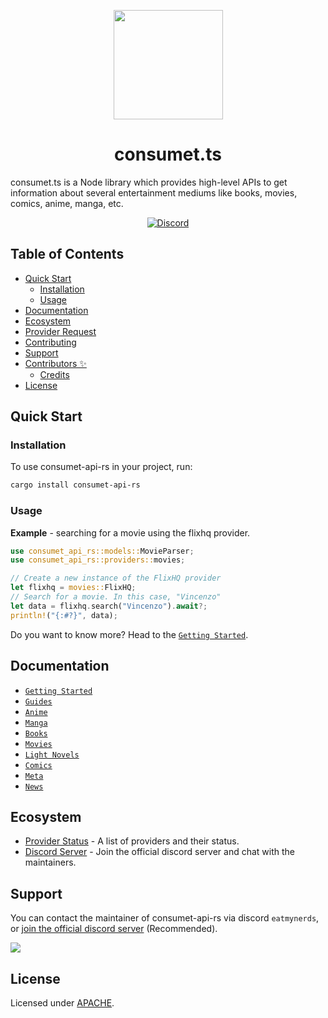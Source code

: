 <p align="center"><img src="https://consumet.org/images/consumetlogo.png" width="175"/></p>

<h1 align="center"> consumet.ts </h1>

consumet.ts is a Node library which provides high-level APIs to get information about several entertainment mediums like books, movies, comics, anime, manga, etc.

<p align="center">
    <a href="https://discord.gg/qTPfvMxzNH">
      <img src="https://img.shields.io/discord/987492554486452315?color=7289da&label=discord&logo=discord&logoColor=7289da" alt="Discord">
    </a>
</p>

<h2> Table of Contents </h2>

- [Quick Start](#quick-start)
  - [Installation](#installation)
  - [Usage](#usage)
- [Documentation](#documentation)
- [Ecosystem](#ecosystem)
- [Provider Request](#provider-request)
- [Contributing](#contributing)
- [Support](#support)
- [Contributors ✨](#contributors-)
  - [Credits](#credits)
- [License](#license)

## Quick Start

### Installation

To use consumet-api-rs in your project, run:
```bash
cargo install consumet-api-rs
```

### Usage

**Example** - searching for a movie using the flixhq provider.
```rs
use consumet_api_rs::models::MovieParser;
use consumet_api_rs::providers::movies;

// Create a new instance of the FlixHQ provider
let flixhq = movies::FlixHQ;
// Search for a movie. In this case, "Vincenzo"
let data = flixhq.search("Vincenzo").await?;
println!("{:#?}", data);
```

Do you want to know more? Head to the [`Getting Started`](https://github.com/carrotshniper21/consumet-api-rs/tree/main/docs/guides/getting-started.md).

## Documentation
- [`Getting Started`](./docs/guides/getting-started.md)
- [`Guides`](https://github.com/consumet/consumet.ts/tree/master/docs)
- [`Anime`](./docs/guides/anime.md)
- [`Manga`](./docs/guides/manga.md)
- [`Books`](./docs/guides/books.md)
- [`Movies`](./docs/guides/movies.md)
- [`Light Novels`](./docs/guides/light-novels.md)
- [`Comics`](./docs/guides/comics.md)
- [`Meta`](./docs/guides/meta.md)
- [`News`](./docs/guides/news.md)

## Ecosystem
- [Provider Status](https://github.com/consumet/providers-status/blob/main/README.md) - A list of providers and their status.
- [Discord Server](https://discord.gg/qTPfvMxzNH) - Join the official discord server and chat with the maintainers.

## Support
You can contact the maintainer of consumet-api-rs via discord `eatmynerds`, or [join the official discord server](https://discord.gg/qTPfvMxzNH) (Recommended).

<a href="https://discord.gg/qTPfvMxzNH">
   <img src="https://discordapp.com/api/guilds/987492554486452315/widget.png?style=banner2">
</a>

## License
Licensed under [APACHE](./LICENSE).
